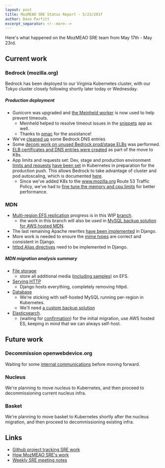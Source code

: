 ```yaml
---
layout: post
title: MozMEAO SRE Status Report - 5/23/2017
author: Dave Parfitt
excerpt_separator: <!--more-->
---
```


Here's what happened on the MozMEAO SRE team from May 17th - May 23rd.

<!--more-->

## Current work

### Bedrock (mozilla.org)

Bedrock has been deployed to our Virginia Kubernetes cluster, with our Tokyo cluster closely following shortly later today or Wednesday.

##### Production deployment

- Gunicorn was upgraded and [the Meinheld worker](	https://github.com/mozilla/bedrock/pull/4845) is now used to help prevent timeouts.
	- Meinheld helped to resolve timeout issues in the [snippets](https://github.com/mozmar/snippets-service/) app as well.
	- Thanks to [pmac](https://github.com/pmac) for the assistance!
- We've [cleaned up](https://github.com/mozmar/infra/issues/254) some Bedrock DNS entries
- Some [decom work on unused Bedrock prod/stage ELBs](https://github.com/mozmar/infra/issues/255) was performed.
- [ELB certificates and DNS entries were created](https://github.com/mozmar/infra/issues/178) as part of the move to K8s.
- App limits and requests set: Dev, stage and production environment [limits and requests](https://kubernetes.io/docs/tasks/administer-cluster/cpu-memory-limit/) [have been set](https://github.com/mozmar/infra/issues/258) in Kubernetes in preparation for the production push. This allows Bedrock to take advantage of cluster and pod autoscaling, which is documented [here](https://github.com/mozmar/infra/blob/master/docs/k8s_autoscaling.md).
	- Since we've added K8s to the www.mozilla.org Route 53 Traffic Policy, we've had to [fine tune the memory and cpu limits](https://github.com/mozmar/infra/issues/258#issuecomment-303467009) for better performance.


### MDN

- [Multi-region EFS replication](https://github.com/mozmar/infra/issues/237) progress is in this WIP [branch](https://github.com/mozmar/infra/compare/dp_efs_backup_and_sync).
	- the work in this branch will also be used in [MySQL backup solution for AWS hosted MDN](https://github.com/mozmar/infra/issues/198).
- The last remaining Apache rewrites [have been implemented](https://github.com/mozilla/kuma/pull/4231) in Django.
- More work is needed to ensure the [mime types](https://github.com/mozmar/infra/issues/244) are correct and consistent in Django. 
- [httpd Alias directives](https://github.com/mozmar/infra/issues/241) need to be implemented in Django.

##### MDN migration analysis summary

- [File storage](https://github.com/mozmar/infra/issues/183)
	- store all additional media ([including samples](https://github.com/mozmar/infra/issues/197)) on EFS.
- [Serving HTTP](https://github.com/mozmar/infra/issues/180)
	- Django hosts everything, completely removing httpd.
- [Database](https://github.com/mozmar/infra/issues/121)
	- We're sticking with self-hosted MySQL running per-region in Kubernetes.
	- We'll need [a custom backup solution](https://github.com/mozmar/infra/issues/198)
- [Elasticsearch](https://github.com/mozmar/infra/issues/193).
	- (waiting for [confirmation](https://github.com/mozmar/infra/issues/193#issuecomment-301583226)) for the initial migration, use AWS hosted ES, keeping in mind that we can always self-host.


## Future work

### Decommission openwebdevice.org

Waiting for some [internal communications](https://github.com/mozmar/infra/issues/205) before moving forward.

### Nucleus

We're planning to move nucleus to Kubernetes, and then proceed to decommissioning current nucleus infra.

### Basket

We're planning to move basket to Kubernetes shortly after the nucleus migration, and then proceed to decommissioning existing infra.


## Links

- [Github project tracking SRE work](https://github.com/mozmar/infra/projects/2)
- [How MozMEAO SRE's work](https://github.com/mozmar/infra/blob/master/docs/how_we_work.md)
- [Weekly SRE meeting notes](https://goo.gl/WuhP0Y)